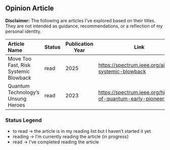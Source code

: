 ## Opinion Article

**Disclaimer:** The following are articles I’ve explored based on their titles. They are not intended as guidance, recommendations, or a reflection of my personal identity.

| Article Name | Status | Publication Year | Link |
|:--------------------------|-------------------|------|-----|
| Move Too Fast, Risk Systemic Blowback | read | 2025 | https://spectrum.ieee.org/ai-systemic-blowback |
| Quantum Technology’s Unsung Heroes | read | 2023 | https://spectrum.ieee.org/history-of-quantum-early-pioneers |

###  Status Legend

- to read → the article is in my reading list but I haven’t started it yet 
- reading → I’m currently reading the article (in progress)
- read → I’ve completed reading the article
